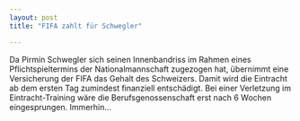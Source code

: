 ```yaml
---
layout: post
title: "FIFA zahlt für Schwegler"

---
```


Da Pirmin Schwegler sich seinen Innenbandriss im Rahmen eines Pflichtspieltermins der Nationalmannschaft zugezogen hat, übernimmt eine Versicherung der FIFA das Gehalt des Schweizers. Damit wird die Eintracht ab dem ersten Tag zumindest finanziell entschädigt. Bei einer Verletzung im Eintracht-Training wäre die Berufsgenossenschaft erst nach 6 Wochen eingesprungen. Immerhin...


